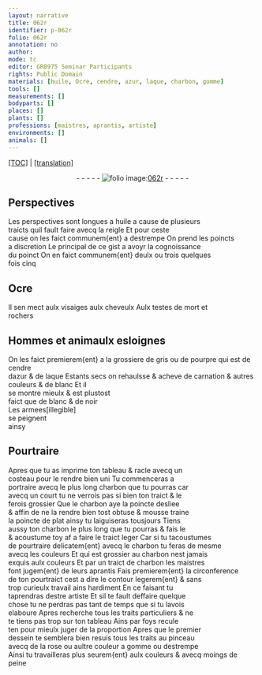 ```yaml
---
layout: narrative
title: 062r
identifier: p-062r
folio: 062r
annotation: no
author:
mode: tc
editor: GR8975 Seminar Participants
rights: Public Domain
materials: [huile, Ocre, cendre, azur, laque, charbon, gomme]
tools: []
measurements: []
bodyparts: []
places: []
plants: []
professions: [maistres, aprantis, artiste]
environments: []
animals: []
---
```


<p><a href="{{ site.baseurl }}/diplomatic/">[TOC]</a> | <a href="{{ site.baseurl }}/texts/p-062r_tl/" target="_blank">[translation]</a></p><div class="folio" align="center">- - - - - <a href="http://gallica.bnf.fr/ark:/12148/btv1b10500001g/f129.image" target="_blank"><img src="https://cu-mkp.github.io/2017-workshop-edition/assets/photo-icon.png" alt="folio image: " style="display:inline-block; margin-bottom:-3px;"/>062r</a> - - - - - </div>  
  

## Perspectives

 
Les perspectives sont longues a <span class="m">huile</span> a cause de plusieurs<br/> traicts quil fault faire avecq la reigle Et pour ceste<br/> cause on les faict communem{ent} a destrempe On prend les poincts<br/> a discretion Le principal de ce gist <span class="add">a</span> avoyr la cognoissance<br/> du poinct On en faict communem{ent} deulx ou trois quelques<br/> fois cinq
 
 
  

## <span class="m">Ocre</span>

 
Il sen mect aulx visaiges aulx cheveulx Aulx testes de mort et<br/> rochers
 
 
  

## Hommes et animaulx esloignes

 
On les faict premierem{ent} a la grossiere de gris ou de pourpre qui est de <span class="m">cendre</span><br/> d<span class="m">azur</span> & de <span class="m">laque</span> Estants secs on rehaulsse & acheve de carnation & autres<br/> couleurs & de blanc Et il<br/> se montre mieulx & est plustost<br/> faict que de blanc & de noir<br/> Les armees[illegible]<br/> se peignent<br/> ainsy
 
 
  

## Pourtraire

 
Apres que tu as imprime ton tableau & racle avecq un<br/> costeau pour le rendre bien uni Tu commenceras a<br/> portraire avecq le plus long <span class="m">charbon</span> que tu pourras car<br/> avecq un court tu ne verrois pas si bien ton traict & le<br/> ferois grossier Que le <span class="m">charbon</span> aye la poincte desliee<br/> & affin de ne la rendre bien tost obtuse & mousse traine<br/> la poincte de plat ainsy tu laiguiseras tousjours Tiens<br/> aussy ton <span class="m">charbon</span> le plus long que tu pourras <span class="del">& fais le</span><br/> & acoustume toy <span class="del">af</span> a faire le traict leger Car si tu tacoustumes<br/> de pourtraire delicatem{ent} avecq le <span class="m">charbon</span> tu feras de mesme<br/> avecq les couleurs Et qui est grossier au <span class="m">charbon</span> nest jamais<br/> exquis aulx couleurs Et par un traict de <span class="m">charbon</span> les <span class="pro">maistres</span><br/> font jugem{ent} de leurs <span class="pro">aprantis</span> Fais premierem{ent} la circonference<br/> de ton pourtraict cest a dire le contour legerem{ent} & sans<br/> trop curieulx travail ains hardiment En ce faisant tu<br/> taprendras destre <span class="pro">artiste</span> Et sil te fault deffaire quelque<br/> chose tu ne perdras pas tant de temps que si tu lavois<br/> elaboure Apres recherche tous les traits particuliers & ne<br/> te tiens pas trop sur ton tableau Ains par foys recule<br/> ten pour mieulx juger de la proportion Apres que le premier<br/> dessein te semblera bien resuis tous les traits au pinceau<br/> avecq de la rose ou aultre couleur a <span class="m">gomme</span> ou destrempe<br/> Ainsi tu travailleras plus seurem{ent} aulx couleurs & avecq moings de<br/> <span class="add">peine</span>
 
